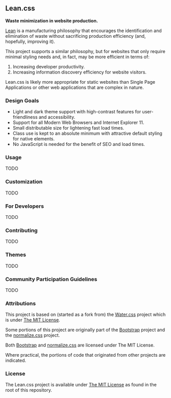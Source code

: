 ## Lean.css

**Waste minimization in website production.**

[Lean](https://en.wikipedia.org/wiki/Lean_manufacturing) is a manufacturing
philosophy that encourages the identification and elimination of waste without
sacrificing production efficiency (and, hopefully, improving it).

This project supports a similar philosophy, but for websites that only require
minimal styling needs and, in fact, may be more efficient in terms of:

1. Increasing developer productivity.
1. Increasing information discovery efficiency for website visitors.

Lean.css is likely more appropriate for static websites than Single Page Applications
or other web applications that are complex in nature.

### Design Goals

- Light and dark theme support with high-contrast features for user-friendliness and accessibility.
- Support for all Modern Web Browsers and Internet Explorer 11.
- Small distributable size for lightening fast load times.
- Class use is kept to an absolute minimum with attractive default styling for native elements.
- No JavaScript is needed for the benefit of SEO and load times.

### Usage

TODO

### Customization

TODO

### For Developers

TODO

### Contributing

TODO

### Themes

TODO

### Community Participation Guidelines

TODO

### Attributions

This project is based on (started as a fork from) the [Water.css](https://github.com/kognise/water.css)
project which is under [The MIT License](https://raw.githubusercontent.com/kognise/water.css/master/LICENSE.md).

Some portions of this project are originally part of the [Bootstrap](https://github.com/twbs/bootstrap)
project and the [normalize.css](https://github.com/necolas/normalize.css/)
project.

Both [Bootstrap](https://raw.githubusercontent.com/twbs/bootstrap/master/LICENSE)
and [normalize.css](https://raw.githubusercontent.com/necolas/normalize.css/master/LICENSE.md)
are licensed under The MIT License.

Where practical, the portions of code that originated from other projects
are indicated.

### License

The Lean.css project is available under [The MIT License](LICENSE) as found
in the root of this repository.
